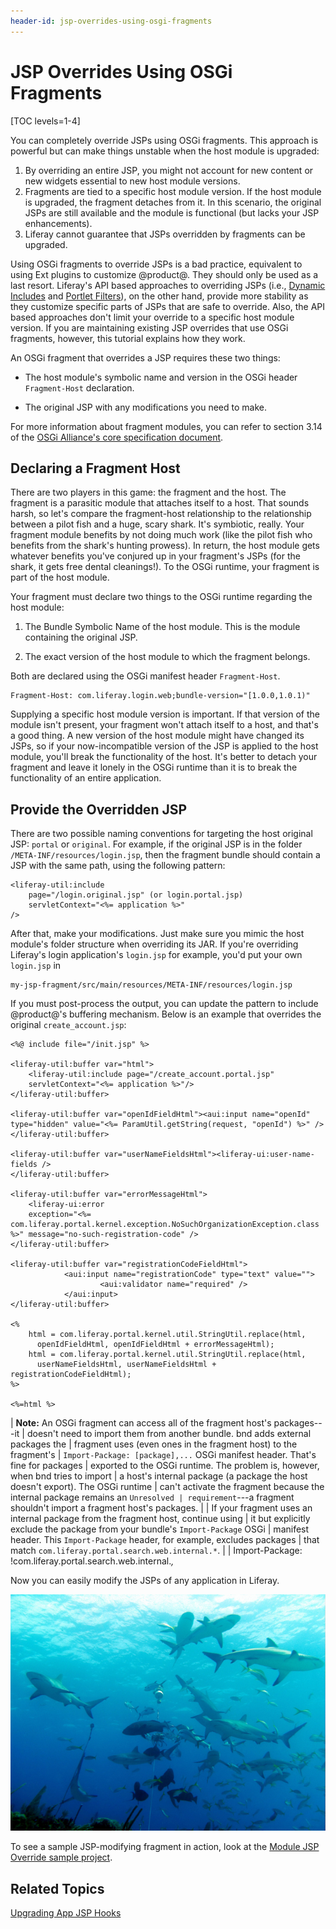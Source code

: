 ```yaml
---
header-id: jsp-overrides-using-osgi-fragments
---
```


# JSP Overrides Using OSGi Fragments

[TOC levels=1-4]

You can completely override JSPs using OSGi fragments. This approach is powerful
but can make things unstable when the host module is upgraded: 

1.  By overriding an entire JSP, you might not account for new content or new 
    widgets essential to new host module versions. 
2.  Fragments are tied to a specific host module version. If the host module is
    upgraded, the fragment detaches from it. In this scenario, the original
    JSPs are still available and the module is functional (but lacks your JSP
    enhancements).
3.  Liferay cannot guarantee that JSPs overridden by fragments can be upgraded. 

Using OSGi fragments to override JSPs is a bad practice, equivalent to using Ext
plugins to customize @product@. They should only be used as a last resort.
Liferay's API based approaches to overriding JSPs (i.e.,
[Dynamic Includes](/docs/7-1/tutorials/-/knowledge_base/t/customizing-jsps-with-dynamic-includes)
and
[Portlet Filters](/docs/7-1/tutorials/-/knowledge_base/t/jsp-overrides-using-portlet-filters)),
on the other hand, provide more stability as they customize specific parts of
JSPs that are safe to override. Also, the API based approaches don't limit your
override to a specific host module version. If you are maintaining existing JSP
overrides that use OSGi fragments, however, this tutorial explains how they
work. 

An OSGi fragment that overrides a JSP requires these two things:

-  The host module's symbolic name and version in the OSGi header 
   `Fragment-Host` declaration.

-  The original JSP with any modifications you need to make.

For more information about fragment modules, you can refer to section 3.14 of
the 
[OSGi Alliance's core specification document](https://osgi.org/specification/osgi.core/7.0.0/framework.module.html).

## Declaring a Fragment Host

There are two players in this game: the fragment and the host. The fragment is
a parasitic module that attaches itself to a host. That sounds harsh, so let's
compare the fragment-host relationship to the relationship between a pilot fish
and a huge, scary shark. It's symbiotic, really. Your fragment module benefits
by not doing much work (like the pilot fish who benefits from the shark's
hunting prowess). In return, the host module gets whatever benefits you've
conjured up in your fragment's JSPs (for the shark, it gets free dental
cleanings!). To the OSGi runtime, your fragment is part of the host module.

Your fragment must declare two things to the OSGi runtime regarding the host
module:

1.  The Bundle Symbolic Name of the host module. This is the module containing
    the original JSP.

2.  The exact version of the host module to which the fragment belongs.

Both are declared using the OSGi manifest header `Fragment-Host`.

    Fragment-Host: com.liferay.login.web;bundle-version="[1.0.0,1.0.1)"

Supplying a specific host module version is important. If that version of the
module isn't present, your fragment won't attach itself to a host, and that's a
good thing. A new version of the host module might have changed its JSPs, so if
your now-incompatible version of the JSP is applied to the host module, you'll
break the functionality of the host. It's better to detach your fragment
and leave it lonely in the OSGi runtime than it is to break the functionality of
an entire application.

## Provide the Overridden JSP

There are two possible naming conventions for targeting the host original JSP: 
`portal` or `original`. For example, if the original JSP is in the folder
`/META-INF/resources/login.jsp`, then the fragment bundle should contain a JSP
with the same path, using the following pattern:

    <liferay-util:include 
        page="/login.original.jsp" (or login.portal.jsp) 
        servletContext="<%= application %>" 
    />

After that, make your modifications. Just make sure you mimic the host module's
folder structure when overriding its JAR. If you're overriding Liferay's login
application's `login.jsp` for example, you'd put your own `login.jsp` in 

    my-jsp-fragment/src/main/resources/META-INF/resources/login.jsp

If you must post-process the output, you can update the pattern to include
@product@'s buffering mechanism. Below is an example that overrides the original
`create_account.jsp`:

    <%@ include file="/init.jsp" %>
    
    <liferay-util:buffer var="html">
        <liferay-util:include page="/create_account.portal.jsp" 
        servletContext="<%= application %>"/>
    </liferay-util:buffer>

    <liferay-util:buffer var="openIdFieldHtml"><aui:input name="openId" 
    type="hidden" value="<%= ParamUtil.getString(request, "openId") %>" />
    </liferay-util:buffer>

    <liferay-util:buffer var="userNameFieldsHtml"><liferay-ui:user-name-fields />
    </liferay-util:buffer>

    <liferay-util:buffer var="errorMessageHtml">
        <liferay-ui:error 
        exception="<%= com.liferay.portal.kernel.exception.NoSuchOrganizationException.class %>" message="no-such-registration-code" />
    </liferay-util:buffer>

    <liferay-util:buffer var="registrationCodeFieldHtml">
                <aui:input name="registrationCode" type="text" value="">
                        <aui:validator name="required" />
                </aui:input>
    </liferay-util:buffer>

    <%
        html = com.liferay.portal.kernel.util.StringUtil.replace(html, 
          openIdFieldHtml, openIdFieldHtml + errorMessageHtml);
        html = com.liferay.portal.kernel.util.StringUtil.replace(html, 
          userNameFieldsHtml, userNameFieldsHtml + registrationCodeFieldHtml);
    %>
 
    <%=html %>

| **Note:** An OSGi fragment can access all of the fragment host's packages---it
| doesn't need to import them from another bundle. bnd adds external packages the
| fragment uses (even ones in the fragment host) to the fragment's
| `Import-Package: [package],...` OSGi manifest header. That's fine for packages
| exported to the OSGi runtime. The problem is, however, when bnd tries to import
| a host's internal package (a package the host doesn't export). The OSGi runtime
| can't activate the fragment because the internal package remains an `Unresolved
| requirement`---a fragment shouldn't import a fragment host's packages.
| 
| If your fragment uses an internal package from the fragment host, continue using
| it but explicitly exclude the package from your bundle's `Import-Package` OSGi
| manifest header. This `Import-Package` header, for example, excludes packages
| that match `com.liferay.portal.search.web.internal.*`.
| 
|     Import-Package: !com.liferay.portal.search.web.internal.*,*

Now you can easily modify the JSPs of any application in Liferay.

![Figure 1: Liferay's applications are swimming in the OSGi runtime, waiting for your fragment modules to clean their teeth, so to speak.](../../../images/sharks.jpg)
<!--https://commons.wikimedia.org/wiki/File:Carcharhinus_perezi_bahamas_feeding.jpg-->

To see a sample JSP-modifying fragment in action, look at the
[Module JSP Override sample project](/docs/7-1/reference/-/knowledge_base/r/module-jsp-override).

## Related Topics

[Upgrading App JSP Hooks](/docs/7-1/tutorials/-/knowledge_base/t/upgrading-app-jsp-hook-plugins)
